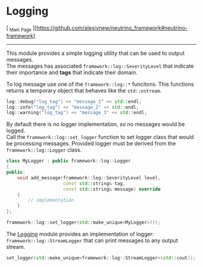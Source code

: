 # Logging

[<sub> Main Page </sub>][https://github.com/alexiynew/neutrino_framework#neutrino-framework]

-------

This module provides a simple logging utility that
can be used to output messages.  
The messages has associated `framework::log::SeverityLevel` that indicate
their importance and **tags** that indicate their domain.

To log message use one of the `framework::log::*` funcitons. This functions
returns a temporary object that behaves like the `std::ostream`.

``` cpp
log::debug("log_tag") << "message_1" << std::endl;
log::info("log_tag") << "message_2" << std::endl;
log::warning("log_tag") << "message_3" << std::endl;
```

By default there is no logger implementation, so no messages would be logged.  
Call the `framework::log::set_logger` function to set logger class that would 
be processing messages. Provided logger must be derived from the 
`framework::log::Logger` class.

``` cpp
class MyLogger : public framework::log::Logger
{
public:
    void add_message(framework::log::SeverityLevel level,
                     const std::string& tag,
                     const std::string& message) override
    {
        // implementation
    }
};

framework::log::set_logger(std::make_unique<MyLogger>());
```
 
The [Logging](./) module provides an implementation of logger:
`framework::log::StreamLogger` that can print messages to any output
stream.

``` cpp
set_logger(std::make_unique<framework::log::StreamLogger>(std::cout));
```
